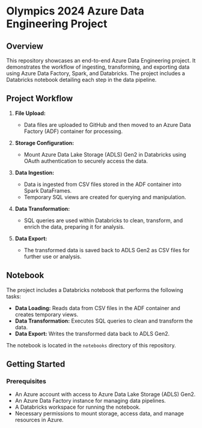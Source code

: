 # Olympics 2024 Azure Data Engineering Project

## Overview

This repository showcases an end-to-end Azure Data Engineering project. It demonstrates the workflow of ingesting, transforming, and exporting data using Azure Data Factory, Spark, and Databricks. The project includes a Databricks notebook detailing each step in the data pipeline.

## Project Workflow

1. **File Upload:**
   - Data files are uploaded to GitHub and then moved to an Azure Data Factory (ADF) container for processing.

2. **Storage Configuration:**
   - Mount Azure Data Lake Storage (ADLS) Gen2 in Databricks using OAuth authentication to securely access the data.

3. **Data Ingestion:**
   - Data is ingested from CSV files stored in the ADF container into Spark DataFrames.
   - Temporary SQL views are created for querying and manipulation.

4. **Data Transformation:**
   - SQL queries are used within Databricks to clean, transform, and enrich the data, preparing it for analysis.

5. **Data Export:**
   - The transformed data is saved back to ADLS Gen2 as CSV files for further use or analysis.

## Notebook

The project includes a Databricks notebook that performs the following tasks:
- **Data Loading:** Reads data from CSV files in the ADF container and creates temporary views.
- **Data Transformation:** Executes SQL queries to clean and transform the data.
- **Data Export:** Writes the transformed data back to ADLS Gen2.

The notebook is located in the `notebooks` directory of this repository.

## Getting Started

### Prerequisites

- An Azure account with access to Azure Data Lake Storage (ADLS) Gen2.
- An Azure Data Factory instance for managing data pipelines.
- A Databricks workspace for running the notebook.
- Necessary permissions to mount storage, access data, and manage resources in Azure.
